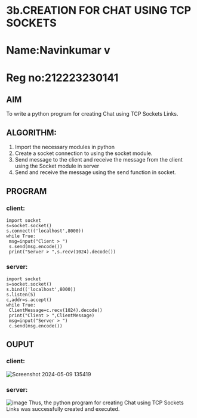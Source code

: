 # 3b.CREATION FOR CHAT USING TCP SOCKETS
# Name:Navinkumar v
# Reg no:212223230141
## AIM
To write a python program for creating Chat using TCP Sockets Links.
## ALGORITHM:
1. Import the necessary modules in python
2. Create a socket connection to using the socket module.
3. Send message to the client and receive the message from the client using the Socket module in
 server
4. Send and receive the message using the send function in socket.
## PROGRAM
### client:
```
import socket
s=socket.socket()
s.connect(('localhost',8000))
while True:
 msg=input("Client > ")
 s.send(msg.encode())
 print("Server > ",s.recv(1024).decode())
```
### server:
```
import socket
s=socket.socket()
s.bind(('localhost',8000))
s.listen(5)
c,addr=s.accept()
while True:
 ClientMessage=c.recv(1024).decode()
 print("Client > ",ClientMessage)
 msg=input("Server > ")
 c.send(msg.encode())
```
## OUPUT
### client:
![Screenshot 2024-05-09 135419](https://github.com/navinofficial/3b_CHAT_USING_TCP_SOCKETS/assets/151710204/87856280-611a-4b0d-b5be-0df1ed28d20b)
### server:
![image](https://github.com/navinofficial/3b_CHAT_USING_TCP_SOCKETS/assets/151710204/a187d23f-ec9e-4302-a13b-ceb5f3332188)
Thus, the python program for creating Chat using TCP Sockets Links was successfully 
created and executed.
